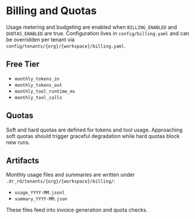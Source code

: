 # Billing and Quotas

Usage metering and budgeting are enabled when `BILLING_ENABLED` and
`QUOTAS_ENABLED` are true. Configuration lives in `config/billing.yaml` and can
be overridden per tenant via `config/tenants/{org}/{workspace}/billing.yaml`.

## Free Tier
- `monthly_tokens_in`
- `monthly_tokens_out`
- `monthly_tool_runtime_ms`
- `monthly_tool_calls`

## Quotas
Soft and hard quotas are defined for tokens and tool usage. Approaching soft
quotas should trigger graceful degradation while hard quotas block new runs.

## Artifacts
Monthly usage files and summaries are written under
`.dr_rd/tenants/{org}/{workspace}/billing/`:
- `usage_YYYY-MM.jsonl`
- `summary_YYYY-MM.json`

These files feed into invoice generation and quota checks.
